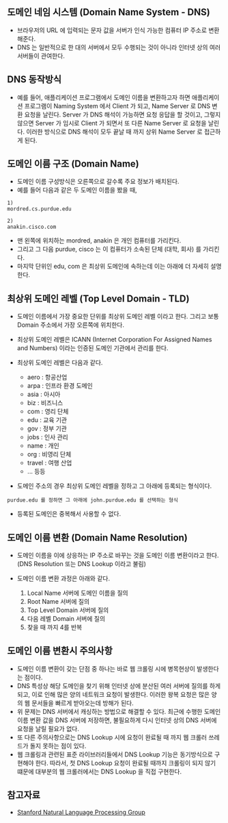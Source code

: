 ## 도메인 네임 시스템 (Domain Name System - DNS)
- 브라우저의 URL 에 입력되는 문자 값을 서버가 인식 가능한 컴퓨터 IP 주소로 변환해준다.
- DNS 는 일반적으로 한 대의 서버에서 모두 수행되는 것이 아니라 인터넷 상의 여러 서버들이 관여한다.

## DNS 동작방식
- 예를 들어, 애플리케이션 프로그램에서 도메인 이름을 변환하고자 하면 애플리케이션 프로그램이
  Naming System 에서 Client 가 되고, Name Server 로 DNS 변환 요청을 날린다.
  Server 가 DNS 해석이 가능하면 요청 응답을 할 것이고, 그렇지 않으면 Server 가 임시로 Client 가 되면서
  또 다른 Name Server 로 요청을 날린다. 이러한 방식으로 DNS 해석이 모두 끝날 때 까지 상위
  Name Server 로 접근하게 된다.

## 도메인 이름 구조 (Domain Name)
- 도메인 이름 구성방식은 오른쪽으로 갈수록 주요 정보가 배치된다.
- 예를 들어 다음과 같은 두 도메인 이름을 봤을 때,


``` text
1)
mordred.cs.purdue.edu

2)
anakin.cisco.com
```

- 맨 왼쪽에 위치하는 mordred, anakin 은 개인 컴퓨터를 가리킨다.
- 그리고 그 다음 purdue, cisco 는 이 컴퓨터가 소속된 단체 (대학, 회사) 를 가리킨다.
- 마지막 단위인 edu, com 은 최상위 도메인에 속하는데 이는 아래에 더 자세히 설명한다.

## 최상위 도메인 레벨 (Top Level Domain - TLD)
- 도메인 이름에서 가장 중요한 단위를 최상위 도메인 레벨 이라고 한다. 그리고 보통 Domain 주소에서 가장 오른쪽에 위치한다.
- 최상위 도메인 레벨은 ICANN (Internet Corporation For Assigned Names and Numbers) 이라는 인증된 도메인 기관에서 관리를 한다.
- 최상위 도메인 레벨은 다음과 같다.

  - aero : 항공산업
  - arpa : 인프라 환경 도메인
  - asia : 아시아
  - biz : 비즈니스
  - com : 영리 단체
  - edu : 교육 기관
  - gov : 정부 기관
  - jobs : 인사 관리
  - name : 개인
  - org : 비영리 단체
  - travel : 여행 산업
  - ... 등등

- 도메인 주소의 경우 최상위 도메인 레벨을 정하고 그 아래에 등록되는 형식이다.


``` text
purdue.edu 를 정하면 그 아래에 john.purdue.edu 를 선택하는 형식
```

- 등록된 도메인은 중복해서 사용할 수 없다.

## 도메인 이름 변환 (Domain Name Resolution)
- 도메인 이름을 이에 상응하는 IP 주소로 바꾸는 것을 도메인 이름 변환이라고 한다. (DNS Resolution 또는 DNS Lookup 이라고 불림)
- 도메인 이름 변환 과정은 아래와 같다.

  1. Local Name 서버에 도메인 이름을 질의
  2. Root Name 서버에 질의
  3. Top Level Domain 서버에 질의
  4. 다음 레벨 Domain 서버에 질의
  5. 찾을 때 까지 4를 반복

## 도메인 이름 변환시 주의사항
- 도메인 이름 변환이 갖는 단점 중 하나는 바로 웹 크롤링 시에 병목현상이 발생한다는 점이다.
- DNS 특성상 해당 도메인을 찾기 위해 인터넷 상에 분산된 여러 서버에 질의를 하게 되고,
  이로 인해 많은 양의 네트워크 요청이 발생한다.
  이러한 왕복 요청은 많은 양의 웹 문서들을 빠르게 받아오는데 방해가 된다.
- 위 문제는 DNS 서버에서 캐싱하는 방법으로 해결할 수 있다. 최근에 수행한 도메인 이름 변환 값을 DNS 서버에 저장하면, 불필요하게 다시 인터넷 상의 DNS 서버에 요청을 날릴 필요가 없다.
- 또 다른 주의사항으로는 DNS Lookup 시에 요청이 완료될 때 까지 웹 크롤러 쓰레드가 돌지 못하는 점이 있다.
- 웹 크롤링과 관련된 표준 라이브러리들에서 DNS Lookup 기능은 동기방식으로 구현해야 한다. 따라서, 첫 DNS Lookup 요청이 완료될 때까지 크롤링이 되지 않기 떄문에 대부분의 웹 크롤러에서는 DNS Lookup 을 직접 구현한다.

## 참고자료
- [Stanford Natural Language Processing Group](http://nlp.stanford.edu/IR-book/html/htmledition/dns-resolution-1.html)
